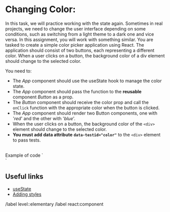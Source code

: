# Changing Color:

In this task, we will practice working with the state again. Sometimes in real projects, we need to change the user interface depending on some conditions, such as switching from a light theme to a dark one and vice versa. In this assignment, you will work with something similar.
You are tasked to create a simple color picker application using React. The application should consist of two buttons, each representing a different color. When a user clicks on a button, the background color of a div element should change to the selected color.

You need to:
- The _App_ component should use the useState hook to manage the color state.
- The _App_ component should pass the function to the **reusable** component _Button_ as a prop.
- The _Button_ component should receive the color prop and call the `onClick` function with the appropriate color when the button is clicked.
- The _App_ component should render two Button components, one with '_red_' and the other with '_blue_'.
- When the user clicks on a button, the background color of the `<div>` element should change to the selected color.
- **You must add data attribute** **`data-testid="color"`** to the `<div>` element to pass tests. 
<br/>
Example of code  `<div data-testid="color"></div>`

## Useful links

- [useState](https://react.dev/reference/react/useState)
- [Adding styles](https://react.dev/learn#adding-styles)

/label level::elementary
/label react:component
